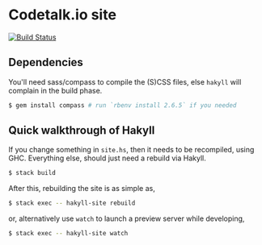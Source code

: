 # Codetalk.io site

[![Build Status](https://travis-ci.org/codetalkio/codetalk.io.svg?branch=master)](https://travis-ci.org/codetalkio/codetalk.io)

## Dependencies

You'll need sass/compass to compile the (S)CSS files, else `hakyll` will complain in the build phase.

```bash
$ gem install compass # run `rbenv install 2.6.5` if you needed
```

## Quick walkthrough of Hakyll

If you change something in `site.hs`, then it needs to be recompiled, using GHC. Everything else, should just need a rebuild via Hakyll.

```bash
$ stack build
```

After this, rebuilding the site is as simple as,

```bash
$ stack exec -- hakyll-site rebuild
```

or, alternatively use `watch` to launch a preview server while developing,

```bash
$ stack exec -- hakyll-site watch
```
